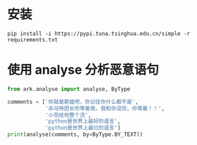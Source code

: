 # 安装
```commandline
pip install -i https://pypi.tuna.tsinghua.edu.cn/simple -r requirements.txt
```

# 使用 analyse 分析恶意语句
```python
from ark.analyse import analyse, ByType

comments = ['你就是歌姬吧，你记住你什么都不是',
            '杀马特团长你等着我，我和你没完，你等着！！',
            '小亮给他整个活',
            'python是世界上最好的语言',
            'python是世界上最烂的语言']
print(analyse(comments, by=ByType.BY_TEXT))
```
